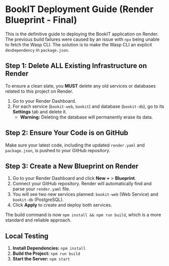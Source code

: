 # BookIT Deployment Guide (Render Blueprint - Final)

This is the definitive guide to deploying the BookIT application on Render. The previous build failures were caused by an issue with `npx` being unable to fetch the Wasp CLI. The solution is to make the Wasp CLI an explicit `devDependency` in `package.json`.

## Step 1: Delete ALL Existing Infrastructure on Render

To ensure a clean slate, you **MUST** delete any old services or databases related to this project on Render.

1.  Go to your Render Dashboard.
2.  For each service (`bookit-web`, `bookit`) and database (`bookit-db`), go to its **Settings** tab and delete it.
    *   **Warning:** Deleting the database will permanently erase its data.

## Step 2: Ensure Your Code is on GitHub

Make sure your latest code, including the updated `render.yaml` and `package.json`, is pushed to your GitHub repository.

## Step 3: Create a New Blueprint on Render

1.  Go to your Render Dashboard and click **New +** > **Blueprint**.
2.  Connect your GitHub repository. Render will automatically find and parse your `render.yaml` file.
3.  You will see two new services planned: `bookit-web` (Web Service) and `bookit-db` (PostgreSQL).
4.  Click **Apply** to create and deploy both services.

The build command is now `npm install && npm run build`, which is a more standard and reliable approach.

## Local Testing

1.  **Install Dependencies:** `npm install`
2.  **Build the Project:** `npm run build`
3.  **Start the Server:** `npm start`